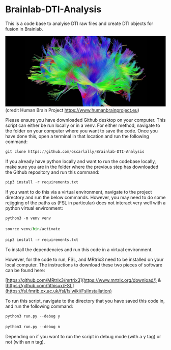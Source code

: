 # Brainlab-DTI-Analysis

This is a code base to analyise DTI raw files and create DTI objects for fusion in Brainlab.

![](readme-resources/tractography.png)
(credit Human Brain Project https://www.humanbrainproject.eu)
 
Please ensure you have downloaded Github desktop on your computer. This script can either be run locally or in a venv.  For either method, navigate to the folder on your computer where you want to save the code.  Once you have done this, open a terminal in that location and run the following command:

```python
git clone https://github.com/oscarlally/Brainlab-DTI-Analysis
```

If you already have python locally and want to run the codebase locally, make sure you are in the folder where the previous step has downloaded the Github repository and run this command:

```python
pip3 install -r requirements.txt
```

If you want to do this via a virtual environment, navigate to the project directory and run the below commands.  However, you may need to do some rejigging of the paths as (FSL in particular) does not interact very well with a python virtual environment:

```python
python3 -m venv venv

source venv/bin/activate

pip3 install -r requirements.txt
```

To install the dependencies and run this code in a virtual environment.

However, for the code to run, FSL, and MRtrix3 need to be installed on your local computer.  The instructions to download these two pieces of software can be found here:

[https://github.com/MRtrix3/mrtrix3](https://www.mrtrix.org/download/)
&
[https://github.com/fithisux/FSL](https://fsl.fmrib.ox.ac.uk/fsl/fslwiki/FslInstallation)

To run this script, navigate to the directory that you have saved this code in, and run the following command:

```python
python3 run.py --debug y

python3 run.py --debug n
```

Depending on if you want to run the script in debug mode (with a y tag) or not (with an n tag).
